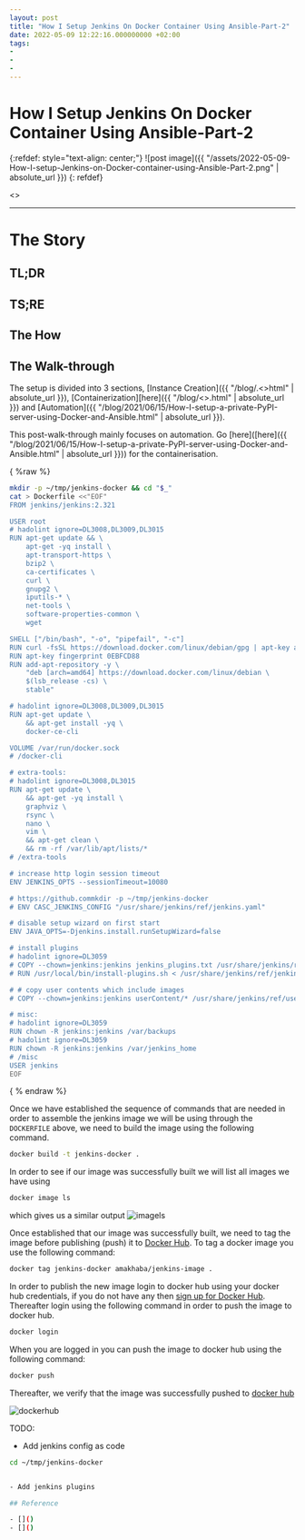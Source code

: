 ```yaml
---
layout: post
title: "How I Setup Jenkins On Docker Container Using Ansible-Part-2"
date: 2022-05-09 12:22:16.000000000 +02:00
tags:
-
-
-
---
```

# How I Setup Jenkins On Docker Container Using Ansible-Part-2

{:refdef: style="text-align: center;"}
![post image]({{ "/assets/2022-05-09-How-I-setup-Jenkins-on-Docker-container-using-Ansible-Part-2.png" | absolute_url }})
{: refdef}

<<TIME TO READ>>

---

# The Story

## TL;DR

## TS;RE

## The How

## The Walk-through

The setup is divided into 3 sections, [Instance Creation]({{ "/blog/.<>html" | absolute_url }}), [Containerization][here]({{ "/blog/<>.html" | absolute_url }}) and [Automation]({{ "/blog/2021/06/15/How-I-setup-a-private-PyPI-server-using-Docker-and-Ansible.html" | absolute_url }}).

This post-walk-through mainly focuses on automation. Go [here]([here]({{ "/blog/2021/06/15/How-I-setup-a-private-PyPI-server-using-Docker-and-Ansible.html" | absolute_url }})) for the containerisation.

{ %raw %}

```bash
mkdir -p ~/tmp/jenkins-docker && cd "$_"
cat > Dockerfile <<"EOF"
FROM jenkins/jenkins:2.321

USER root
# hadolint ignore=DL3008,DL3009,DL3015
RUN apt-get update && \
    apt-get -yq install \
    apt-transport-https \
    bzip2 \
    ca-certificates \
    curl \
    gnupg2 \
    iputils-* \
    net-tools \
    software-properties-common \
    wget

SHELL ["/bin/bash", "-o", "pipefail", "-c"]
RUN curl -fsSL https://download.docker.com/linux/debian/gpg | apt-key add -
RUN apt-key fingerprint 0EBFCD88
RUN add-apt-repository -y \
    "deb [arch=amd64] https://download.docker.com/linux/debian \
    $(lsb_release -cs) \
    stable"

# hadolint ignore=DL3008,DL3009,DL3015
RUN apt-get update \
    && apt-get install -yq \
    docker-ce-cli

VOLUME /var/run/docker.sock
# /docker-cli

# extra-tools:
# hadolint ignore=DL3008,DL3015
RUN apt-get update \
    && apt-get -yq install \
    graphviz \
    rsync \
    nano \
    vim \
    && apt-get clean \
    && rm -rf /var/lib/apt/lists/*
# /extra-tools

# increase http login session timeout
ENV JENKINS_OPTS --sessionTimeout=10080

# https://github.commkdir -p ~/tmp/jenkins-docker
# ENV CASC_JENKINS_CONFIG "/usr/share/jenkins/ref/jenkins.yaml"

# disable setup wizard on first start
ENV JAVA_OPTS=-Djenkins.install.runSetupWizard=false

# install plugins
# hadolint ignore=DL3059
# COPY --chown=jenkins:jenkins jenkins_plugins.txt /usr/share/jenkins/ref/jenkins_plugins.txt
# RUN /usr/local/bin/install-plugins.sh < /usr/share/jenkins/ref/jenkins_plugins.txt

# # copy user contents which include images
# COPY --chown=jenkins:jenkins userContent/* /usr/share/jenkins/ref/userContent/

# misc:
# hadolint ignore=DL3059
RUN chown -R jenkins:jenkins /var/backups
# hadolint ignore=DL3059
RUN chown -R jenkins:jenkins /var/jenkins_home
# /misc
USER jenkins
EOF

```

{ % endraw %}

Once we have established the sequence of commands that are needed in order to assemble the jenkins image we will be using through the `DOCKERFILE` above, we need to build the image using the following command.

```bash
docker build -t jenkins-docker .
```

In order to see if our image was successfully built we will list all images we have using

```bash
docker image ls
```

which gives us a similar output
![imagels](https://user-images.githubusercontent.com/31302703/167669477-92a28964-b0e2-4bee-aa77-9c630a043252.png)

Once established that our image was successfully built, we need to tag the image before publishing (push) it to [Docker Hub](https://hub.docker.com/). To tag a docker image you use the following command:

```bash
docker tag jenkins-docker amakhaba/jenkins-image .
```

In order to publish the new image login to docker hub using your docker hub credentials, if you do not have any then [sign up for Docker Hub](https://hub.docker.com/signup). Thereafter login using the following command in order to push the image to docker hub.

```bash
docker login
```

When you are logged in you can push the image to docker hub using the following command:

```bash
docker push
```

Thereafter, we verify that the image was successfully pushed to [docker hub](https://hub.docker.com/)

![dockerhub](https://user-images.githubusercontent.com/31302703/167672477-d33d24cb-177e-4e97-80f8-a60233ff94d4.png)

TODO:

- Add jenkins config as code

```bash
cd ~/tmp/jenkins-docker


- Add jenkins plugins

## Reference

- []()
- []()

